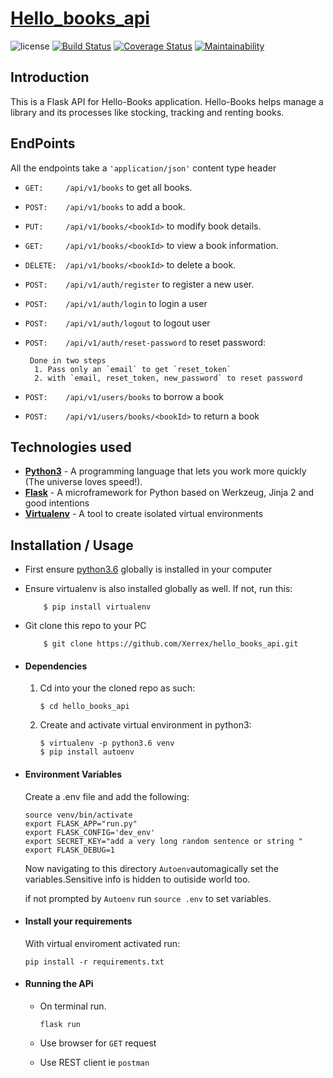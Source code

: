 # [Hello_books_api](https://hello-books-api-xerrex.herokuapp.com/)

![license](https://img.shields.io/github/license/mashape/apistatus.svg) [![Build Status](https://travis-ci.org/Xerrex/hello_books_api.svg?branch=master)](https://travis-ci.org/Xerrex/hello_books_api) [![Coverage Status](https://coveralls.io/repos/github/Xerrex/hello_books_api/badge.svg?branch=master)](https://coveralls.io/github/Xerrex/hello_books_api?branch=master) [![Maintainability](https://api.codeclimate.com/v1/badges/f198d0ee5be9bc93d9d9/maintainability)](https://codeclimate.com/github/Xerrex/hello_books_api/maintainability)



## Introduction
This is a Flask API for Hello-Books application. Hello-Books
helps manage a library and its processes like stocking, tracking and renting books.

## EndPoints
All the endpoints take a `'application/json'` content type header

* `GET:     /api/v1/books`  to get all books.
* `POST:    /api/v1/books` to add a book.
* `PUT:     /api/v1/books/<bookId>` to modify book details.
* `GET:     /api/v1/books/<bookId>` to view a book information.
* `DELETE:  /api/v1/books/<bookId>` to delete a book. 
* `POST:    /api/v1/auth/register` to register a new user.
* `POST:    /api/v1/auth/login` to login a user
* `POST:    /api/v1/auth/logout` to logout user
* `POST:    /api/v1/auth/reset-password` to reset password:
    ```
     Done in two steps
      1. Pass only an `email` to get `reset_token`
      2. with `email, reset_token, new_password` to reset password
    ```
    
* `POST:    /api/v1/users/books` to borrow a book
* `POST:    /api/v1/users/books/<bookId>` to return a book


## Technologies used
* **[Python3](https://www.python.org/downloads/)** - A programming language that lets you work more quickly (The universe loves speed!).
* **[Flask](flask.pocoo.org/)** - A microframework for Python based on Werkzeug, Jinja 2 and good intentions
* **[Virtualenv](https://virtualenv.pypa.io/en/stable/)** - A tool to create isolated virtual environments

## Installation / Usage
* First ensure [python3.6](https://www.python.org) globally is installed in your computer

* Ensure virtualenv  is also installed globally as well. If not, run this:
    ```
        $ pip install virtualenv
    ```
* Git clone this repo to your PC
    ```
        $ git clone https://github.com/Xerrex/hello_books_api.git
    ```
    
* #### Dependencies
    1. Cd into your the cloned repo as such:
        ```
        $ cd hello_books_api
        ```

    2. Create and activate virtual environment in python3:
        ```
        $ virtualenv -p python3.6 venv
        $ pip install autoenv

* #### Environment Variables
    Create a .env file and add the following:
    ```
    source venv/bin/activate
    export FLASK_APP="run.py"
    export FLASK_CONFIG='dev_env'
    export SECRET_KEY="add a very long random sentence or string "
    export FLASK_DEBUG=1
    
    ```
    Now navigating to this directory `Autoenv`automagically set the variables.Sensitive info 
    is hidden to outiside world too. 
    
    if not prompted by `Autoenv` run `source .env` to set variables.

* #### Install your requirements
    With virtual enviroment activated run:
    
    ```
    pip install -r requirements.txt
    ```    

* #### Running the APi
    * On terminal run.
    
        `flask run`    
    
    * Use browser for `GET` request
    * Use REST client ie `postman`